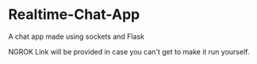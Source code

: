 # Realtime-Chat-App

A chat app made using sockets and Flask

NGROK Link will be provided in case you can't get to make it run yourself.
